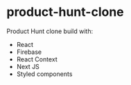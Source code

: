 # product-hunt-clone

Product Hunt clone build with:
- React
- Firebase
- React Context
- Next JS
- Styled components
